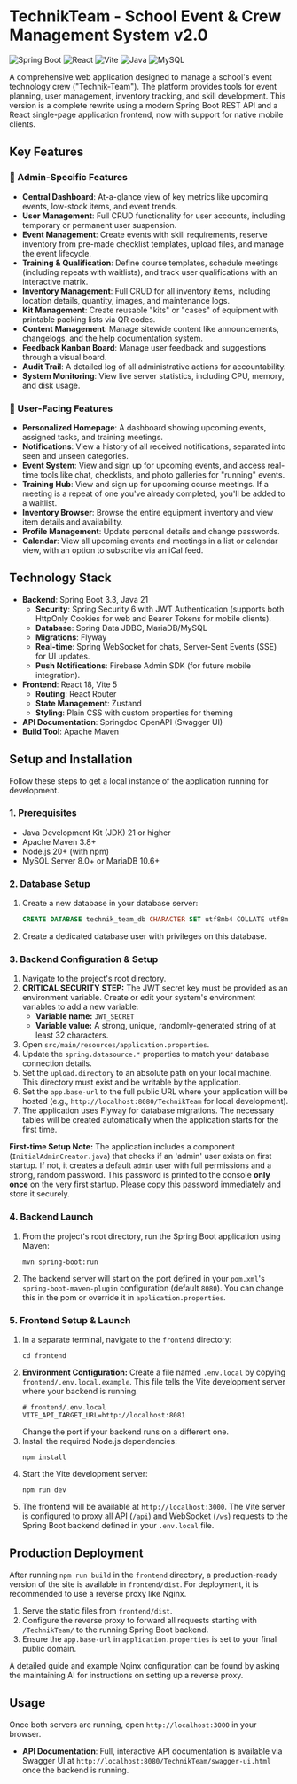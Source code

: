# TechnikTeam - School Event & Crew Management System v2.0

![Spring Boot](https://img.shields.io/badge/Spring_Boot-3.3+-6DB33F?style=for-the-badge&logo=spring&logoColor=white)
![React](https://img.shields.io/badge/React-18+-61DAFB?style=for-the-badge&logo=react&logoColor=black)
![Vite](https://img.shields.io/badge/Vite-5+-646CFF?style=for-the-badge&logo=vite&logoColor=white)
![Java](https://img.shields.io/badge/Java-21+-ED8B00?style=for-the-badge&logo=openjdk&logoColor=white)
![MySQL](https://img.shields.io/badge/MySQL-8.0-4479A1?style=for-the-badge&logo=mysql&logoColor=white)

A comprehensive web application designed to manage a school's event technology crew ("Technik-Team"). The platform provides tools for event planning, user management, inventory tracking, and skill development. This version is a complete rewrite using a modern Spring Boot REST API and a React single-page application frontend, now with support for native mobile clients.

## Key Features

### 👑 Admin-Specific Features
*   **Central Dashboard**: At-a-glance view of key metrics like upcoming events, low-stock items, and event trends.
*   **User Management**: Full CRUD functionality for user accounts, including temporary or permanent user suspension.
*   **Event Management**: Create events with skill requirements, reserve inventory from pre-made checklist templates, upload files, and manage the event lifecycle.
*   **Training & Qualification**: Define course templates, schedule meetings (including repeats with waitlists), and track user qualifications with an interactive matrix.
*   **Inventory Management**: Full CRUD for all inventory items, including location details, quantity, images, and maintenance logs.
*   **Kit Management**: Create reusable "kits" or "cases" of equipment with printable packing lists via QR codes.
*   **Content Management**: Manage sitewide content like announcements, changelogs, and the help documentation system.
*   **Feedback Kanban Board**: Manage user feedback and suggestions through a visual board.
*   **Audit Trail**: A detailed log of all administrative actions for accountability.
*   **System Monitoring**: View live server statistics, including CPU, memory, and disk usage.

### 👥 User-Facing Features
*   **Personalized Homepage**: A dashboard showing upcoming events, assigned tasks, and training meetings.
*   **Notifications**: View a history of all received notifications, separated into seen and unseen categories.
*   **Event System**: View and sign up for upcoming events, and access real-time tools like chat, checklists, and photo galleries for "running" events.
*   **Training Hub**: View and sign up for upcoming course meetings. If a meeting is a repeat of one you've already completed, you'll be added to a waitlist.
*   **Inventory Browser**: Browse the entire equipment inventory and view item details and availability.
*   **Profile Management**: Update personal details and change passwords.
*   **Calendar**: View all upcoming events and meetings in a list or calendar view, with an option to subscribe via an iCal feed.

## Technology Stack

*   **Backend**: Spring Boot 3.3, Java 21
    *   **Security**: Spring Security 6 with JWT Authentication (supports both HttpOnly Cookies for web and Bearer Tokens for mobile clients).
    *   **Database**: Spring Data JDBC, MariaDB/MySQL
    *   **Migrations**: Flyway
    *   **Real-time**: Spring WebSocket for chats, Server-Sent Events (SSE) for UI updates.
    *   **Push Notifications**: Firebase Admin SDK (for future mobile integration).
*   **Frontend**: React 18, Vite 5
    *   **Routing**: React Router
    *   **State Management**: Zustand
    *   **Styling**: Plain CSS with custom properties for theming
*   **API Documentation**: Springdoc OpenAPI (Swagger UI)
*   **Build Tool**: Apache Maven

## Setup and Installation

Follow these steps to get a local instance of the application running for development.

### 1. Prerequisites
*   Java Development Kit (JDK) 21 or higher
*   Apache Maven 3.8+
*   Node.js 20+ (with npm)
*   MySQL Server 8.0+ or MariaDB 10.6+

### 2. Database Setup
1.  Create a new database in your database server:
    ```sql
    CREATE DATABASE technik_team_db CHARACTER SET utf8mb4 COLLATE utf8mb4_unicode_ci;
    ```
2.  Create a dedicated database user with privileges on this database.

### 3. Backend Configuration & Setup
1.  Navigate to the project's root directory.
2.  **CRITICAL SECURITY STEP:** The JWT secret key must be provided as an environment variable. Create or edit your system's environment variables to add a new variable:
    *   **Variable name:** `JWT_SECRET`
    *   **Variable value:** A strong, unique, randomly-generated string of at least 32 characters.
3.  Open `src/main/resources/application.properties`.
4.  Update the `spring.datasource.*` properties to match your database connection details.
5.  Set the `upload.directory` to an absolute path on your local machine. This directory must exist and be writable by the application.
6.  Set the `app.base-url` to the full public URL where your application will be hosted (e.g., `http://localhost:8080/TechnikTeam` for local development).
7.  The application uses Flyway for database migrations. The necessary tables will be created automatically when the application starts for the first time.

**First-time Setup Note:** The application includes a component (`InitialAdminCreator.java`) that checks if an 'admin' user exists on first startup. If not, it creates a default `admin` user with full permissions and a strong, random password. This password is printed to the console **only once** on the very first startup. Please copy this password immediately and store it securely.

### 4. Backend Launch
1.  From the project's root directory, run the Spring Boot application using Maven:
    ```shell
    mvn spring-boot:run
    ```
2.  The backend server will start on the port defined in your `pom.xml`'s `spring-boot-maven-plugin` configuration (default `8080`). You can change this in the pom or override it in `application.properties`.

### 5. Frontend Setup & Launch
1.  In a separate terminal, navigate to the `frontend` directory:
    ```shell
    cd frontend
    ```
2.  **Environment Configuration:** Create a file named `.env.local` by copying `frontend/.env.local.example`. This file tells the Vite development server where your backend is running.
    ```
    # frontend/.env.local
    VITE_API_TARGET_URL=http://localhost:8081
    ```
    Change the port if your backend runs on a different one.
3.  Install the required Node.js dependencies:
    ```shell
    npm install
    ```
4.  Start the Vite development server:
    ```shell
    npm run dev
    ```
5.  The frontend will be available at `http://localhost:3000`. The Vite server is configured to proxy all API (`/api`) and WebSocket (`/ws`) requests to the Spring Boot backend defined in your `.env.local` file.

## Production Deployment

After running `npm run build` in the `frontend` directory, a production-ready version of the site is available in `frontend/dist`. For deployment, it is recommended to use a reverse proxy like Nginx.

1.  Serve the static files from `frontend/dist`.
2.  Configure the reverse proxy to forward all requests starting with `/TechnikTeam/` to the running Spring Boot backend.
3.  Ensure the `app.base-url` in `application.properties` is set to your final public domain.

A detailed guide and example Nginx configuration can be found by asking the maintaining AI for instructions on setting up a reverse proxy.

## Usage

Once both servers are running, open `http://localhost:3000` in your browser.

*   **API Documentation**: Full, interactive API documentation is available via Swagger UI at `http://localhost:8080/TechnikTeam/swagger-ui.html` once the backend is running.